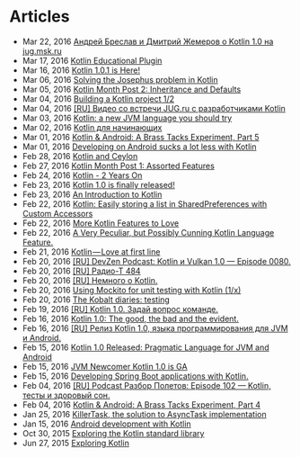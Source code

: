 # Articles
* Mar 22, 2016 [Андрей Бреслав и Дмитрий Жемеров о Kotlin 1.0 на jug.msk.ru](./%5BRU%5D%20%D0%90%D0%BD%D0%B4%D1%80%D0%B5%D0%B9%20%D0%91%D1%80%D0%B5%D1%81%D0%BB%D0%B0%D0%B2%20%D0%B8%20%D0%94%D0%BC%D0%B8%D1%82%D1%80%D0%B8%D0%B9%20%D0%96%D0%B5%D0%BC%D0%B5%D1%80%D0%BE%D0%B2%20%D0%BE%20Kotlin%201.0%20%D0%BD%D0%B0%20jug.msk.ru.md)
* Mar 17, 2016 [Kotlin Educational Plugin](./Kotlin%20Educational%20Plugin.md)
* Mar 16, 2016 [Kotlin 1.0.1 is Here!](./Kotlin%201.0.1%20is%20Here.md)
* Mar 06, 2016 [Solving the Josephus problem in Kotlin](./Solving%20the%20Josephus%20problem%20in%20Kotlin.md)
* Mar 05, 2016 [Kotlin Month Post 2: Inheritance and Defaults](./Kotlin%20Month%20Post%202:%20Inheritance%20and%20Defaults.md)
* Mar 04, 2016 [Building a Kotlin project 1/2](./Building%20a%20Kotlin%20project%201-2.md)
* Mar 04, 2016 [[RU] Видео со встречи JUG.ru с разработчиками Kotlin](./%5BRU%5D%20%D0%92%D0%B8%D0%B4%D0%B5%D0%BE%20%D1%81%D0%BE%20%D0%B2%D1%81%D1%82%D1%80%D0%B5%D1%87%D0%B8%20JUG.ru%20%D1%81%20%D1%80%D0%B0%D0%B7%D1%80%D0%B0%D0%B1%D0%BE%D1%82%D1%87%D0%B8%D0%BA%D0%B0%D0%BC%D0%B8%20Kotlin.md)
* Mar 03, 2016 [Kotlin: a new JVM language you should try](./Kotlin:%20a%20new%20JVM%20language%20you%20should%20try.md)
* Mar 02, 2016 [Kotlin для начинающих](./%5BRU%5D%20Kotlin%20%D0%B4%D0%BB%D1%8F%20%D0%BD%D0%B0%D1%87%D0%B8%D0%BD%D0%B0%D1%8E%D1%89%D0%B8%D1%85.md)
* Mar 01, 2016 [Kotlin & Android: A Brass Tacks Experiment, Part 5](./Kotlin%20&%20Android:%20A%20Brass%20Tacks%20Experiment,%20Part%205.md)
* Mar 01, 2016 [Developing on Android sucks a lot less with Kotlin](./Developing%20on%20Android%20sucks%20a%20lot%20less%20with%20Kotlin.md)
* Feb 28, 2016 [Kotlin and Ceylon](./Kotlin%20and%20Ceylon.md)
* Feb 27, 2016 [Kotlin Month Post 1: Assorted Features](./Kotlin%20Month%20Post%201:%20Assorted%20Features.md)
* Feb 24, 2016 [Kotlin - 2 Years On](./Kotlin%20-%202%20Years%20On.md)
* Feb 23, 2016 [Kotlin 1.0 is finally released!](./Kotlin%201.0%20is%20finally%20released!.md)
* Feb 23, 2016 [An Introduction to Kotlin](./An%20Introduction%20to%20Kotlin.md)
* Feb 22, 2016 [Kotlin: Easily storing a list in SharedPreferences with Custom Accessors](./Kotlin:%20Easily%20storing%20a%20list%20in%20SharedPreferences%20with%20Custom%20Accessors.md)
* Feb 22, 2016 [More Kotlin Features to Love](./More%20Kotlin%20Features%20to%20Love.md)
* Feb 22, 2016 [A Very Peculiar, but Possibly Cunning Kotlin Language Feature.](./A%20Very%20Peculiar,%20but%20Possibly%20Cunning%20Kotlin%20Language%20Feature.md)
* Feb 21, 2016 [Kotlin — Love at first line](./Kotlin%20-%20Love%20at%20first%20line.md)
* Feb 20, 2016 [[RU] DevZen Podcast: Kotlin и Vulkan 1.0 — Episode 0080.](./%5BRU%5D%20DevZen%20Podcast:%20Kotlin%20%D0%B8%20Vulkan%201.0%20%E2%80%94%20Episode%200080.md)
* Feb 20, 2016 [[RU] Радио-Т 484](./%5BRU%5D%20%D0%A0%D0%B0%D0%B4%D0%B8%D0%BE-%D0%A2%20484.md)
* Feb 20, 2016 [[RU] Немного о Kotlin.](./%5BRU%5D%20%D0%9D%D0%B5%D0%BC%D0%BD%D0%BE%D0%B3%D0%BE%20%D0%BE%20Kotlin.md)
* Feb 20, 2016 [Using Mockito for unit testing with Kotlin (1/x)](./Using%20Mockito%20for%20unit%20testing%20with%20Kotlin%20(1x).md)
* Feb 20, 2016 [The Kobalt diaries: testing](./The%20Kobalt%20diaries:%20testing.md)
* Feb 19, 2016 [[RU] Kotlin 1.0. Задай вопрос команде.](./%5BRU%5D%20Kotlin%201.0.%20%D0%97%D0%B0%D0%B4%D0%B0%D0%B9%20%D0%B2%D0%BE%D0%BF%D1%80%D0%BE%D1%81%20%D0%BA%D0%BE%D0%BC%D0%B0%D0%BD%D0%B4%D0%B5.md)
* Feb 16, 2016 [Kotlin 1.0: The good, the bad and the evident.](./Kotlin%201.0:%20The%20good,%20the%20bad%20and%20the%20evident.md)
* Feb 16, 2016 [[RU] Релиз Kotlin 1.0, языка программирования для JVM и Android.](./%5BRU%5D%20%D0%A0%D0%B5%D0%BB%D0%B8%D0%B7%20Kotlin%201.0,%20%D1%8F%D0%B7%D1%8B%D0%BA%D0%B0%20%D0%BF%D1%80%D0%BE%D0%B3%D1%80%D0%B0%D0%BC%D0%BC%D0%B8%D1%80%D0%BE%D0%B2%D0%B0%D0%BD%D0%B8%D1%8F%20%D0%B4%D0%BB%D1%8F%20JVM%20%D0%B8%20Android.md)
* Feb 15, 2016 [Kotlin 1.0 Released: Pragmatic Language for JVM and Android](./Kotlin%201.0%20Released:%20Pragmatic%20Language%20for%20JVM%20and%20Android.md)
* Feb 15, 2016 [JVM Newcomer Kotlin 1.0 is GA](./JVM%20Newcomer%20Kotlin%201.0%20is%20GA.md)
* Feb 15, 2016 [Developing Spring Boot applications with Kotlin.](./Developing%20Spring%20Boot%20applications%20with%20Kotlin.md)
* Feb 04, 2016 [[RU] Podcast Разбор Полетов: Episode 102 — Kotlin, тесты и здоровый сон.](./%5BRU%5D%20Podcast%20%D0%A0%D0%B0%D0%B7%D0%B1%D0%BE%D1%80%20%D0%9F%D0%BE%D0%BB%D0%B5%D1%82%D0%BE%D0%B2:%20Episode%20102%20%E2%80%94%20Kotlin,%20%D1%82%D0%B5%D1%81%D1%82%D1%8B%20%D0%B8%20%D0%B7%D0%B4%D0%BE%D1%80%D0%BE%D0%B2%D1%8B%D0%B9%20%D1%81%D0%BE%D0%BD.md)
* Feb 04, 2016 [Kotlin & Android: A Brass Tacks Experiment, Part 4](./Kotlin%20&%20Android:%20A%20Brass%20Tacks%20Experiment,%20Part%204.md)
* Jan 25, 2016 [KillerTask, the solution to AsyncTask implementation](./KillerTask,%20the%20solution%20to%20AsyncTask%20implementation.md)
* Jan 15, 2016 [Android development with Kotlin](./Android%20development%20with%20Kotlin.md)
* Oct 30, 2015 [Exploring the Kotlin standard library](./Exploring%20the%20Kotlin%20standard%20library.md)
* Jun 27, 2015 [Exploring Kotlin](./Exploring%20Kotlin.md)